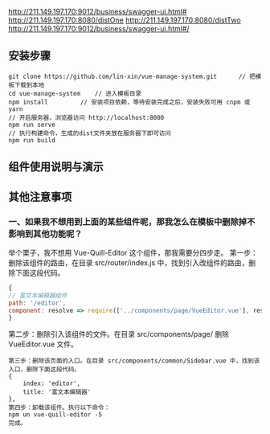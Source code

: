 http://211.149.197.170:9012/business/swagger-ui.html# 
http://211.149.197.170:8080/distOne
http://211.149.197.170:8080/distTwo
http://211.149.197.170:9012/business/swagger-ui.html#/
## 安装步骤
```
git clone https://github.com/lin-xin/vue-manage-system.git      // 把模板下载到本地
cd vue-manage-system    // 进入模板目录
npm install         // 安装项目依赖，等待安装完成之后，安装失败可用 cnpm 或 yarn
// 开启服务器，浏览器访问 http://localhost:8080
npm run serve
// 执行构建命令，生成的dist文件夹放在服务器下即可访问
npm run build
```
## 组件使用说明与演示
## 其他注意事项
### 一、如果我不想用到上面的某些组件呢，那我怎么在模板中删除掉不影响到其他功能呢？
举个栗子，我不想用 Vue-Quill-Editor 这个组件，那我需要分四步走。
第一步：删除该组件的路由，在目录 src/router/index.js 中，找到引入改组件的路由，删除下面这段代码。
```JavaScript
{
// 富文本编辑器组件
path: '/editor',
component: resolve => require(['../components/page/VueEditor.vue'], resolve)
}
```
第二步：删除引入该组件的文件。在目录 src/components/page/ 删除 VueEditor.vue 文件。
```
第三步：删除该页面的入口。在目录 src/components/common/Sidebar.vue 中，找到该入口，删除下面这段代码。
{
	index: 'editor',
	title: '富文本编辑器'
},
第四步：卸载该组件。执行以下命令：
npm un vue-quill-editor -S
完成。



